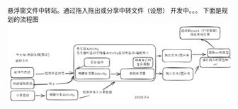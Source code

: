 悬浮窗文件中转站。通过拖入拖出或分享中转文件（设想） 
开发中。。。
下面是规划的流程图
![流程图](https://github.com/wooze-pao/mid-point/blob/main/pictures/pp1.png)
